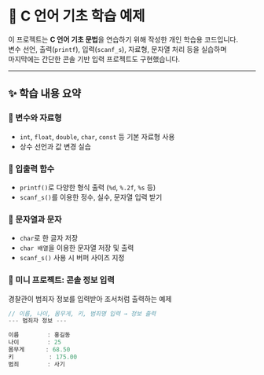 # 📘 C 언어 기초 학습 예제

이 프로젝트는 **C 언어 기초 문법**을 연습하기 위해 작성한 개인 학습용 코드입니다.  
변수 선언, 출력(`printf`), 입력(`scanf_s`), 자료형, 문자열 처리 등을 실습하며  
마지막에는 간단한 콘솔 기반 입력 프로젝트도 구현했습니다.

---

## ✨ 학습 내용 요약

### 🔹 변수와 자료형
- `int`, `float`, `double`, `char`, `const` 등 기본 자료형 사용
- 상수 선언과 값 변경 실습

### 🔹 입출력 함수
- `printf()`로 다양한 형식 출력 (`%d`, `%.2f`, `%s` 등)
- `scanf_s()`를 이용한 정수, 실수, 문자열 입력 받기

### 🔹 문자열과 문자
- `char`로 한 글자 저장
- `char 배열`을 이용한 문자열 저장 및 출력
- `scanf_s()` 사용 시 버퍼 사이즈 지정

### 🔹 미니 프로젝트: 콘솔 정보 입력
경찰관이 범죄자 정보를 입력받아 조서처럼 출력하는 예제

```c
// 이름, 나이, 몸무게, 키, 범죄명 입력 → 정보 출력
--- 범죄자 정보 ---

이름        : 홍길동
나이        : 25
몸무게      : 68.50
키          : 175.00
범죄        : 사기
